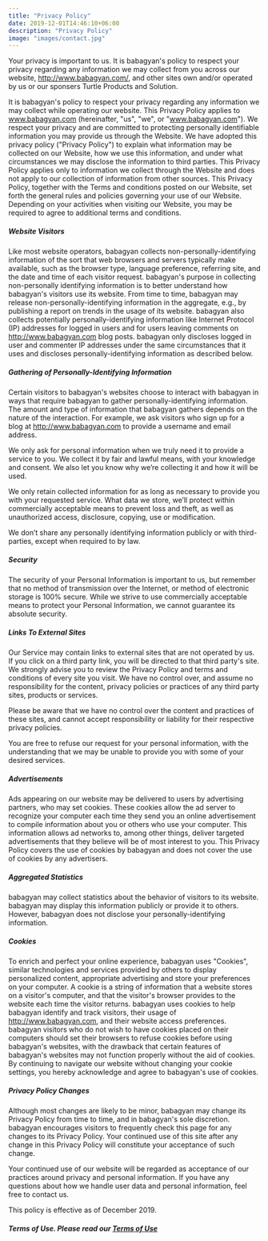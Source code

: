 ```yaml
---
title: "Privacy Policy"
date: 2019-12-01T14:46:10+06:00
description: "Privacy Policy"
image: "images/contact.jpg"
---
```


Your privacy is important to us. It is babagyan's policy to respect your privacy regarding any information we may collect from you across our website, http://www.babagyan.com/, and other sites own and/or operated by us or our sponsers Turtle Products and Solution.

It is babagyan's policy to respect your privacy regarding any information we may collect while operating our website. This Privacy Policy applies to www.babagyan.com (hereinafter, "us", "we", or "www.babagyan.com"). We respect your privacy and are committed to protecting personally identifiable information you may provide us through the Website. We have adopted this privacy policy ("Privacy Policy") to explain what information may be collected on our Website, how we use this information, and under what circumstances we may disclose the information to third parties. This Privacy Policy applies only to information we collect through the Website and does not apply to our collection of information from other sources.
This Privacy Policy, together with the Terms and conditions posted on our Website, set forth the general rules and policies governing your use of our Website. Depending on your activities when visiting our Website, you may be required to agree to additional terms and conditions.

##### Website Visitors
Like most website operators, babagyan collects non-personally-identifying information of the sort that web browsers and servers typically make available, such as the browser type, language preference, referring site, and the date and time of each visitor request. babagyan's purpose in collecting non-personally identifying information is to better understand how babagyan's visitors use its website. From time to time, babagyan may release non-personally-identifying information in the aggregate, e.g., by publishing a report on trends in the usage of its website.
babagyan also collects potentially personally-identifying information like Internet Protocol (IP) addresses for logged in users and for users leaving comments on http://www.babagyan.com blog posts. babagyan only discloses logged in user and commenter IP addresses under the same circumstances that it uses and discloses personally-identifying information as described below.

##### Gathering of Personally-Identifying Information
Certain visitors to babagyan's websites choose to interact with babagyan in ways that require babagyan to gather personally-identifying information. The amount and type of information that babagyan gathers depends on the nature of the interaction. For example, we ask visitors who sign up for a blog at http://www.babagyan.com to provide a username and email address.

We only ask for personal information when we truly need it to provide a service to you. We collect it by fair and lawful means, with your knowledge and consent. We also let you know why we’re collecting it and how it will be used.

We only retain collected information for as long as necessary to provide you with your requested service. What data we store, we’ll protect within commercially acceptable means to prevent loss and theft, as well as unauthorized access, disclosure, copying, use or modification.

We don’t share any personally identifying information publicly or with third-parties, except when required to by law.

##### Security
The security of your Personal Information is important to us, but remember that no method of transmission over the Internet, or method of electronic storage is 100% secure. While we strive to use commercially acceptable means to protect your Personal Information, we cannot guarantee its absolute security.

##### Links To External Sites
Our Service may contain links to external sites that are not operated by us. If you click on a third party link, you will be directed to that third party's site. We strongly advise you to review the Privacy Policy and terms and conditions of every site you visit.
We have no control over, and assume no responsibility for the content, privacy policies or practices of any third party sites, products or services.

Please be aware that we have no control over the content and practices of these sites, and cannot accept responsibility or liability for their respective privacy policies.

You are free to refuse our request for your personal information, with the understanding that we may be unable to provide you with some of your desired services.

##### Advertisements
Ads appearing on our website may be delivered to users by advertising partners, who may set cookies. These cookies allow the ad server to recognize your computer each time they send you an online advertisement to compile information about you or others who use your computer. This information allows ad networks to, among other things, deliver targeted advertisements that they believe will be of most interest to you. This Privacy Policy covers the use of cookies by babagyan and does not cover the use of cookies by any advertisers.

##### Aggregated Statistics
babagyan may collect statistics about the behavior of visitors to its website. babagyan may display this information publicly or provide it to others. However, babagyan does not disclose your personally-identifying information.


##### Cookies
To enrich and perfect your online experience, babagyan uses "Cookies", similar technologies and services provided by others to display personalized content, appropriate advertising and store your preferences on your computer.
A cookie is a string of information that a website stores on a visitor's computer, and that the visitor's browser provides to the website each time the visitor returns. babagyan uses cookies to help babagyan identify and track visitors, their usage of http://www.babagyan.com, and their website access preferences. babagyan visitors who do not wish to have cookies placed on their computers should set their browsers to refuse cookies before using babagyan's websites, with the drawback that certain features of babagyan's websites may not function properly without the aid of cookies.
By continuing to navigate our website without changing your cookie settings, you hereby acknowledge and agree to babagyan's use of cookies.


##### Privacy Policy Changes
Although most changes are likely to be minor, babagyan may change its Privacy Policy from time to time, and in babagyan's sole discretion. babagyan encourages visitors to frequently check this page for any changes to its Privacy Policy. Your continued use of this site after any change in this Privacy Policy will constitute your acceptance of such change.

Your continued use of our website will be regarded as acceptance of our practices around privacy and personal information. If you have any questions about how we handle user data and personal information, feel free to contact us.

This policy is effective as of December 2019.

##### Terms of Use. Please read our [Terms of Use](http://www.babagyan.com/terms-of-use)
